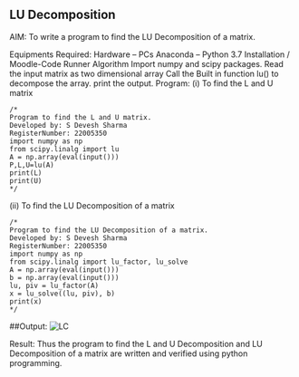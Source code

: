 ## LU Decomposition
AIM:
To write a program to find the LU Decomposition of a matrix.

Equipments Required:
Hardware – PCs
Anaconda – Python 3.7 Installation / Moodle-Code Runner
Algorithm
Import numpy and scipy packages.
Read the input matrix as two dimensional array
Call the Built in function lu() to decompose the array.
print the output.
Program:
(i) To find the L and U matrix
```
/*
Program to find the L and U matrix.
Developed by: S Devesh Sharma
RegisterNumber: 22005350
import numpy as np
from scipy.linalg import lu
A = np.array(eval(input()))
P,L,U=lu(A)
print(L)
print(U)
*/
```
(ii) To find the LU Decomposition of a matrix
```
/*
Program to find the LU Decomposition of a matrix.
Developed by: S Devesh Sharma
RegisterNumber: 22005350
import numpy as np
from scipy.linalg import lu_factor, lu_solve
A = np.array(eval(input()))
b = np.array(eval(input()))
lu, piv = lu_factor(A)
x = lu_solve((lu, piv), b)
print(x)
*/
```
##Output:
![LC](https://user-images.githubusercontent.com/121490523/215439855-94548187-f543-4914-9824-9cb9da8c2ee2.png)

Result:
Thus the program to find the L and U Decomposition and LU Decomposition of a matrix are written and verified using python programming.
